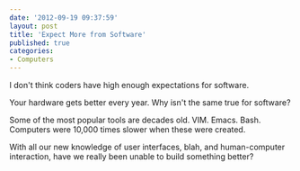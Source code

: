 ```yaml
---
date: '2012-09-19 09:37:59'
layout: post
title: 'Expect More from Software'
published: true
categories:
- Computers
---
```


I don't think coders have high enough expectations for software. 

Your hardware gets better every year. Why isn't the same true for software? 

Some of the most popular tools are decades old. VIM. Emacs. Bash. Computers were 10,000 times slower when these were created. 

With all our new knowledge of user interfaces, blah, and human-computer interaction, have we really been unable to build something better?

